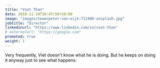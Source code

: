 ```yaml
---
title: "Viet Than"
date: 2018-11-19T10:47:58+10:00
image: "images/team/peter-van-eijk-711986-unsplash.jpg"
jobtitle: "Director"
linkedinurl: "https://www.linkedin.com/in/viet-than"
# externalurl: "https://google.com"
promoted: true
weight: 1
---
```


Very frequently, Viet doesn't know what he is doing. But he keeps on doing it anyway just to see what happens.
